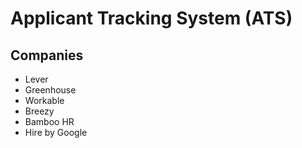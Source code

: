 # Applicant Tracking System (ATS)

<!--
https://github.com/opencats/OpenCATS
https://github.com/cross-solution/YAWIK

https://join.team/
https://join.team/liveblocks
-->

## Companies

- Lever
- Greenhouse
- Workable
- Breezy
- Bamboo HR
- Hire by Google

<!--
https://www.ashbyhq.com/
-->
